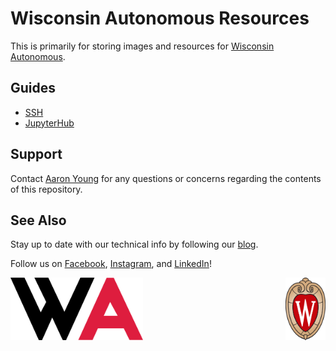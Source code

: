 # Wisconsin Autonomous Resources

This is primarily for storing images and resources for [Wisconsin Autonomous](https://wisconsinautonomous.org/).

## Guides
- [SSH](https://github.com/WisconsinAutonomous/wa-resources/blob/master/Resources/SSH.md)
- [JupyterHub](https://github.com/WisconsinAutonomous/wa-resources/blob/master/Resources/JupyterHub.md)

## Support

Contact [Aaron Young](aryoung5@wisc.edu) for any questions or concerns regarding the contents of this repository.

## See Also

Stay up to date with our technical info by following our [blog](https://www.wisconsinautonomous.org/blog).

Follow us on [Facebook](https://www.facebook.com/wisconsinautonomous/), [Instagram](https://www.instagram.com/wisconsinautonomous/), and [LinkedIn](https://www.linkedin.com/company/wisconsin-autonomous/about/)!

<img src="https://github.com/WisconsinAutonomous/wa-resources/blob/master/Images/WA.png" alt="Wisconsin Autonomous Logo" height="100px">  <img src="https://github.com/WisconsinAutonomous/wa-resources/blob/master/Images/UWCrest.png" alt="University of Wisconsin - Madison Crest" height="100px" align="right">
